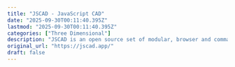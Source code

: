 ```yaml
---
title: "JSCAD - JavaScript CAD"
date: "2025-09-30T00:11:40.395Z"
lastmod: "2025-09-30T00:11:40.395Z"
categories: ["Three Dimensional"]
description: "JSCAD is an open source set of modular, browser and command line tools for creating parametric 2D and 3D CAD designs with JavaScript code."
original_url: "https://jscad.app/"
draft: false
---
```

